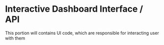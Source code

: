 # Interactive Dashboard Interface / API

This portion will contains UI code, which are responsible for interacting user with them